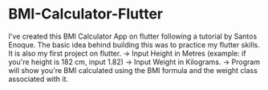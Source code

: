 # BMI-Calculator-Flutter
I've created this BMI Calculator App on flutter following a tutorial by Santos Enoque.   The basic idea behind building this was to practice my flutter skills. It is also my first project on flutter.
-> Input Height in Metres (example: if you're height is 182 cm, input 1.82) 
-> Input Weight in Kilograms. 
-> Program will show you're BMI calculated using the BMI formula and the weight class associated with it.
